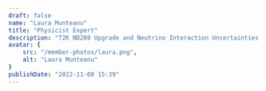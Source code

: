 ```yaml
---
draft: false
name: "Laura Munteanu"
title: "Physicist Expert"
description: "T2K ND280 Upgrade and Neutrino Interaction Uncertainties with DUNE"
avatar: {
    src: "/member-photos/laura.png",
    alt: "Laura Munteanu"
}
publishDate: "2022-11-08 15:39"
---
```

